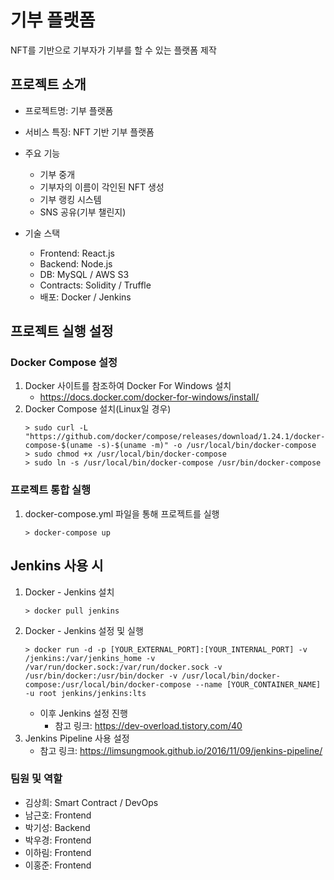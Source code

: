 # 기부 플랫폼

NFT를 기반으로 기부자가 기부를 할 수 있는 플랫폼 제작

## 프로젝트 소개

* 프로젝트명: 기부 플랫폼
* 서비스 특징: NFT 기반 기부 플랫폼
* 주요 기능
  * 기부 중개
  * 기부자의 이름이 각인된 NFT 생성
  * 기부 랭킹 시스템
  * SNS 공유(기부 챌린지)

* 기술 스택
  * Frontend: React.js
  * Backend: Node.js
  * DB: MySQL / AWS S3
  * Contracts: Solidity / Truffle
  * 배포: Docker / Jenkins

## 프로젝트 실행 설정
### Docker Compose 설정
1. Docker 사이트를 참조하여 Docker For Windows 설치
    * https://docs.docker.com/docker-for-windows/install/
2. Docker Compose 설치(Linux일 경우)
    ```
    > sudo curl -L "https://github.com/docker/compose/releases/download/1.24.1/docker-compose-$(uname -s)-$(uname -m)" -o /usr/local/bin/docker-compose
    > sudo chmod +x /usr/local/bin/docker-compose
    > sudo ln -s /usr/local/bin/docker-compose /usr/bin/docker-compose
    ```
### 프로젝트 통합 실행
1. docker-compose.yml 파일을 통해 프로젝트를 실행
    ```
    > docker-compose up
    ```

## Jenkins 사용 시
1. Docker - Jenkins 설치
    ```
    > docker pull jenkins
    ```
2. Docker - Jenkins 설정 및 실행
    ```
    > docker run -d -p [YOUR_EXTERNAL_PORT]:[YOUR_INTERNAL_PORT] -v /jenkins:/var/jenkins_home -v /var/run/docker.sock:/var/run/docker.sock -v /usr/bin/docker:/usr/bin/docker -v /usr/local/bin/docker-compose:/usr/local/bin/docker-compose --name [YOUR_CONTAINER_NAME] -u root jenkins/jenkins:lts
    ``` 
    * 이후 Jenkins 설정 진행
      * 참고 링크: https://dev-overload.tistory.com/40
3. Jenkins Pipeline 사용 설정
    * 참고 링크: https://limsungmook.github.io/2016/11/09/jenkins-pipeline/


### 팀원 및 역할

* 김상희: Smart Contract / DevOps
* 남근호: Frontend
* 박기성: Backend
* 박우경: Frontend
* 이하림: Frontend
* 이홍준: Frontend


